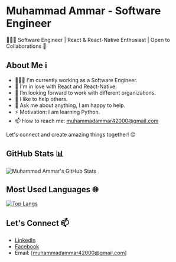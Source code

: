 # Muhammad Ammar - Software Engineer

👨🏽‍💻 Software Engineer | React & React-Native Enthusiast | Open to Collaborations 🤝

## About Me ℹ️

- 👨🏽‍💻 I'm currently working as a Software Engineer.
- 🌱 I'm in love with React and React-Native.
- 👯 I’m looking forward to work with different organizations.
- 🤔 I like to help others.
- 💬 Ask me about anything, I am happy to help.
- ⚡️ Motivation: I am learning Python.
- 📫 How to reach me: muhammadammar42000@gmail.com

Let's connect and create amazing things together! 😊
## GitHub Stats 📊

![Muhammad Ammar's GitHub Stats](https://github-readme-stats.vercel.app/api?username=muhammadammar42000&show_icons=true&theme=radical)

## Most Used Languages 🌐

[![Top Langs](https://github-readme-stats.vercel.app/api/top-langs/?username=muhammadammar42000&layout=compact&theme=radical)](https://github.com/muhammadammar42000)

## Let's Connect 📫

- [LinkedIn](https://www.linkedin.com/in/muhammad-ammar99/)
- [Facebook](https://www.facebook.com/muhammad.ammar.71271)
- Email: [muhammadammar42000@gmail.com]
